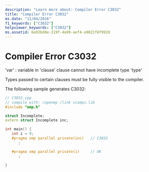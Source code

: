 ```yaml
---
description: "Learn more about: Compiler Error C3032"
title: "Compiler Error C3032"
ms.date: "11/04/2016"
f1_keywords: ["C3032"]
helpviewer_keywords: ["C3032"]
ms.assetid: 6a92bd8e-319f-4a99-aef4-a9021f6f9928
---
```

# Compiler Error C3032

'var' : variable in 'clause' clause cannot have incomplete type 'type'

Types passed to certain clauses must be fully visible to the compiler.

The following sample generates C3032:

```cpp
// C3032.cpp
// compile with: /openmp /link vcomps.lib
#include "omp.h"

struct Incomplete;
extern struct Incomplete inc;

int main() {
   int i = 9;
   #pragma omp parallel private(inc)   // C3032
      ;

   #pragma omp parallel private(i)     // OK
      ;

}
```
